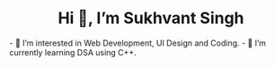 <h1 align="center">Hi 👋, I’m Sukhvant Singh</h1>
- 👀 I’m interested in Web Development, UI Design and Coding.
- 🌱 I’m currently learning DSA using C++.
